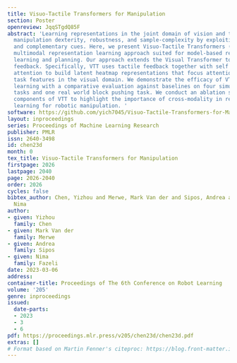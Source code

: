 ```yaml
---
title: Visuo-Tactile Transformers for Manipulation
section: Poster
openreview: JqqSTgdQ85F
abstract: 'Learning representations in the joint domain of vision and touch can improve
  manipulation dexterity, robustness, and sample-complexity by exploiting mutual information
  and complementary cues. Here, we present Visuo-Tactile Transformers (VTTs), a novel
  multimodal representation learning approach suited for model-based reinforcement
  learning and planning. Our approach extends the Visual Transformer to handle visuo-tactile
  feedback. Specifically, VTT uses tactile feedback together with self and cross-modal
  attention to build latent heatmap representations that focus attention on important
  task features in the visual domain. We demonstrate the efficacy of VTT for representation
  learning with a comparative evaluation against baselines on four simulated robot
  tasks and one real world block pushing task. We conduct an ablation study over the
  components of VTT to highlight the importance of cross-modality in representation
  learning for robotic manipulation. '
software: https://github.com/yich7045/Visuo-Tactile-Transformers-for-Manipulation
layout: inproceedings
series: Proceedings of Machine Learning Research
publisher: PMLR
issn: 2640-3498
id: chen23d
month: 0
tex_title: Visuo-Tactile Transformers for Manipulation
firstpage: 2026
lastpage: 2040
page: 2026-2040
order: 2026
cycles: false
bibtex_author: Chen, Yizhou and Merwe, Mark Van der and Sipos, Andrea and Fazeli,
  Nima
author:
- given: Yizhou
  family: Chen
- given: Mark Van der
  family: Merwe
- given: Andrea
  family: Sipos
- given: Nima
  family: Fazeli
date: 2023-03-06
address:
container-title: Proceedings of The 6th Conference on Robot Learning
volume: '205'
genre: inproceedings
issued:
  date-parts:
  - 2023
  - 3
  - 6
pdf: https://proceedings.mlr.press/v205/chen23d/chen23d.pdf
extras: []
# Format based on Martin Fenner's citeproc: https://blog.front-matter.io/posts/citeproc-yaml-for-bibliographies/
---
```

